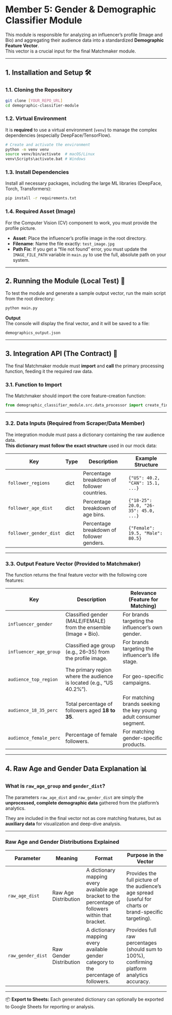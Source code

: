 # Member 5: Gender & Demographic Classifier Module

This module is responsible for analyzing an influencer’s profile (Image and Bio) and aggregating their audience data into a standardized **Demographic Feature Vector**.  
This vector is a crucial input for the final Matchmaker module.

---

## 1. Installation and Setup 🛠️

### 1.1. Cloning the Repository

```bash
git clone [YOUR_REPO_URL]
cd demographic-classifier-module
```

### 1.2. Virtual Environment

It is **required** to use a virtual environment (`venv`) to manage the complex dependencies (especially DeepFace/TensorFlow).

```bash
# Create and activate the environment
python -m venv venv
source venv/bin/activate  # macOS/Linux
venv\Scripts\activate.bat # Windows
```

### 1.3. Install Dependencies

Install all necessary packages, including the large ML libraries (DeepFace, Torch, Transformers):

```bash
pip install -r requirements.txt
```

### 1.4. Required Asset (Image)

For the Computer Vision (CV) component to work, you must provide the profile picture.

- **Asset**: Place the influencer’s profile image in the root directory.
- **Filename**: Name the file exactly: `test_image.jpg`
- **Path Fix**: If you get a “file not found” error, you must update the `IMAGE_FILE_PATH` variable in `main.py` to use the full, absolute path on your system.

---

## 2. Running the Module (Local Test) 🚀

To test the module and generate a sample output vector, run the main script from the root directory:

```bash
python main.py
```

**Output**  
The console will display the final vector, and it will be saved to a file:

```
demographics_output.json
```

---

## 3. Integration API (The Contract) 🤝

The final Matchmaker module must **import** and **call** the primary processing function, feeding it the required raw data.

### 3.1. Function to Import

The Matchmaker should import the core feature-creation function:

```python
from demographic_classifier_module.src.data_processor import create_final_demographic_vector
```

---

### 3.2. Data Inputs (Required from Scraper/Data Member)

The integration module must pass a dictionary containing the raw audience data.  
**This dictionary must follow the exact structure** used in our mock data:

| Key | Type | Description | Example Structure |
|-----|------|--------------|-------------------|
| `follower_regions` | dict | Percentage breakdown of follower countries. | `{"US": 40.2, "CAN": 15.1, ...}` |
| `follower_age_dist` | dict | Percentage breakdown of age bins. | `{"18-25": 20.0, "26-35": 45.0, ...}` |
| `follower_gender_dist` | dict | Percentage breakdown of follower genders. | `{"Female": 19.5, "Male": 80.5}` |

---

### 3.3. Output Feature Vector (Provided to Matchmaker)

The function returns the final feature vector with the following core features:

| Key | Description | Relevance (Feature for Matching) |
|-----|--------------|----------------------------------|
| `influencer_gender` | Classified gender (MALE/FEMALE) from the ensemble (Image + Bio). | For brands targeting the influencer’s own gender. |
| `influencer_age_group` | Classified age group (e.g., 26–35) from the profile image. | For brands targeting the influencer’s life stage. |
| `audience_top_region` | The primary region where the audience is located (e.g., “US 40.2%”). | For geo-specific campaigns. |
| `audience_18_35_perc` | Total percentage of followers aged **18 to 35**. | For matching brands seeking the key young adult consumer segment. |
| `audience_female_perc` | Percentage of female followers. | For matching gender-specific products. |

---

## 4. Raw Age and Gender Data Explanation 📊

### What is `raw_age_group` and `gender_dist`?

The parameters `raw_age_dist` and `raw_gender_dist` are simply the **unprocessed, complete demographic data** gathered from the platform’s analytics.

They are included in the final vector not as core matching features, but as **auxiliary data** for visualization and deep-dive analysis.

---

### Raw Age and Gender Distributions Explained

| Parameter | Meaning | Format | Purpose in the Vector |
|------------|----------|---------|------------------------|
| `raw_age_dist` | Raw Age Distribution | A dictionary mapping every available age bracket to the percentage of followers within that bracket. | Provides the full picture of the audience’s age spread (useful for charts or brand-specific targeting). |
| `raw_gender_dist` | Raw Gender Distribution | A dictionary mapping every available gender category to the percentage of followers. | Provides full raw percentages (should sum to 100%), confirming platform analytics accuracy. |

---

📦 **Export to Sheets:** Each generated dictionary can optionally be exported to Google Sheets for reporting or analysis.
